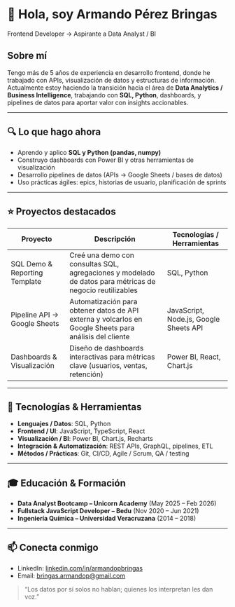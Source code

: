 # 👋 Hola, soy Armando Pérez Bringas  
Frontend Developer → Aspirante a Data Analyst / BI  

## Sobre mí  
Tengo más de 5 años de experiencia en desarrollo frontend, donde he trabajado con APIs, visualización de datos y estructuras de información.  
Actualmente estoy haciendo la transición hacia el área de **Data Analytics / Business Intelligence**, trabajando con **SQL, Python**, dashboards, y pipelines de datos para aportar valor con insights accionables.

---

## 🔍 Lo que hago ahora  
- Aprendo y aplico **SQL y Python (pandas, numpy)**  
- Construyo dashboards con Power BI y otras herramientas de visualización  
- Desarrollo pipelines de datos (APIs → Google Sheets / bases de datos)  
- Uso prácticas ágiles: epics, historias de usuario, planificación de sprints  

---

## ⭐ Proyectos destacados  

| Proyecto | Descripción | Tecnologías / Herramientas |
|----------|-------------|------------------------------|
| SQL Demo & Reporting Template | Creé una demo con consultas SQL, agregaciones y modelado de datos para métricas de negocio reutilizables | SQL, Python |
| Pipeline API → Google Sheets | Automatización para obtener datos de API externa y volcarlos en Google Sheets para análisis del cliente | JavaScript, Node.js, Google Sheets API |
| Dashboards & Visualización | Diseño de dashboards interactivas para métricas clave (usuarios, ventas, retención) | Power BI, React, Chart.js |

---

## 🧰 Tecnologías & Herramientas  

- **Lenguajes / Datos**: SQL, Python  
- **Frontend / UI**: JavaScript, TypeScript, React  
- **Visualización / BI**: Power BI, Chart.js, Recharts  
- **Integración & Automatización**: REST APIs, GraphQL, pipelines, ETL  
- **Métodos / Prácticas**: Git, CI/CD, Agile / Scrum, QA / testing  

---

## 🎓 Educación & Formación  

- **Data Analyst Bootcamp – Unicorn Academy** (May 2025 – Feb 2026)  
- **Fullstack JavaScript Developer – Bedu** (Nov 2020 – Jun 2021)  
- **Ingeniería Química – Universidad Veracruzana** (2014 – 2018)

---

## 📫 Conecta conmigo  

- LinkedIn: [linkedin.com/in/armandopbringas](https://www.linkedin.com/in/armandopbringas)  
- Email: bringas.armandop@gmail.com  

> “Los datos por sí solos no hablan; quienes los interpretan les dan voz.”  
